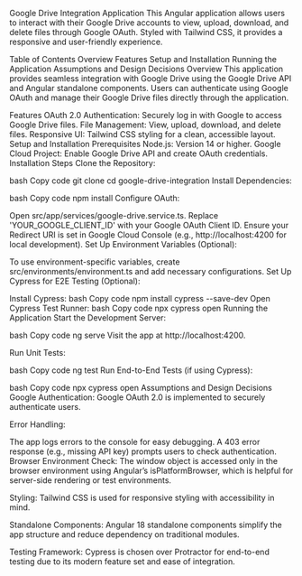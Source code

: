 Google Drive Integration Application
This Angular application allows users to interact with their Google Drive accounts to view, upload, download, and delete files through Google OAuth. Styled with Tailwind CSS, it provides a responsive and user-friendly experience.

Table of Contents
Overview
Features
Setup and Installation
Running the Application
Assumptions and Design Decisions
Overview
This application provides seamless integration with Google Drive using the Google Drive API and Angular standalone components. Users can authenticate using Google OAuth and manage their Google Drive files directly through the application.

Features
OAuth 2.0 Authentication: Securely log in with Google to access Google Drive files.
File Management: View, upload, download, and delete files.
Responsive UI: Tailwind CSS styling for a clean, accessible layout.
Setup and Installation
Prerequisites
Node.js: Version 14 or higher.
Google Cloud Project: Enable Google Drive API and create OAuth credentials.
Installation Steps
Clone the Repository:

bash
Copy code
git clone <repository-url>
cd google-drive-integration
Install Dependencies:

bash
Copy code
npm install
Configure OAuth:

Open src/app/services/google-drive.service.ts.
Replace 'YOUR_GOOGLE_CLIENT_ID' with your Google OAuth Client ID.
Ensure your Redirect URI is set in Google Cloud Console (e.g., http://localhost:4200 for local development).
Set Up Environment Variables (Optional):

To use environment-specific variables, create src/environments/environment.ts and add necessary configurations.
Set Up Cypress for E2E Testing (Optional):

Install Cypress:
bash
Copy code
npm install cypress --save-dev
Open Cypress Test Runner:
bash
Copy code
npx cypress open
Running the Application
Start the Development Server:

bash
Copy code
ng serve
Visit the app at http://localhost:4200.

Run Unit Tests:

bash
Copy code
ng test
Run End-to-End Tests (if using Cypress):

bash
Copy code
npx cypress open
Assumptions and Design Decisions
Google Authentication: Google OAuth 2.0 is implemented to securely authenticate users.

Error Handling:

The app logs errors to the console for easy debugging.
A 403 error response (e.g., missing API key) prompts users to check authentication.
Browser Environment Check: The window object is accessed only in the browser environment using Angular’s isPlatformBrowser, which is helpful for server-side rendering or test environments.

Styling: Tailwind CSS is used for responsive styling with accessibility in mind.

Standalone Components: Angular 18 standalone components simplify the app structure and reduce dependency on traditional modules.

Testing Framework: Cypress is chosen over Protractor for end-to-end testing due to its modern feature set and ease of integration.

